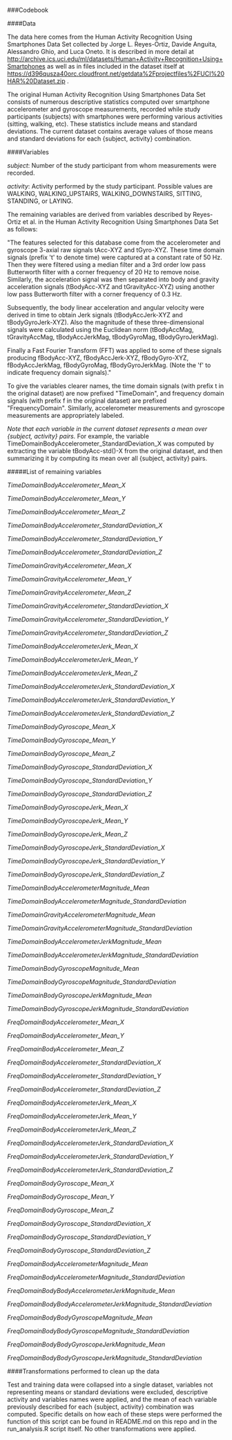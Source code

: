 ###Codebook

####Data

The data here comes from the Human Activity Recognition Using Smartphones Data Set collected by Jorge L. Reyes-Ortiz, Davide Anguita, Alessandro Ghio, and Luca Oneto. It is described in more detail at http://archive.ics.uci.edu/ml/datasets/Human+Activity+Recognition+Using+Smartphones as well as in files included in the dataset itself at https://d396qusza40orc.cloudfront.net/getdata%2Fprojectfiles%2FUCI%20HAR%20Dataset.zip . 

The original Human Activity Recognition Using Smartphones Data Set consists of numerous descriptive statistics computed over smartphone accelerometer and gyroscope measurements, recorded while study participants (subjects) with smartphones were performing various activities (sitting, walking, etc). These statistics include means and standard deviations. The current dataset contains average values of those means and standard deviations for each {subject, activity} combination.

####Variables

*subject*: Number of the study participant from whom measurements were recorded.

*activity*: Activity performed by the study participant. Possible values are WALKING, WALKING_UPSTAIRS, WALKING_DOWNSTAIRS, SITTING, STANDING, or LAYING.

The remaining variables are derived from variables described by Reyes-Ortiz et al. in the Human Activity Recognition Using Smartphones Data Set as follows:

"The features selected for this database come from the accelerometer and gyroscope 3-axial raw signals tAcc-XYZ and tGyro-XYZ. These time domain signals (prefix 't' to denote time) were captured at a constant rate of 50 Hz. Then they were filtered using a median filter and a 3rd order low pass Butterworth filter with a corner frequency of 20 Hz to remove noise. Similarly, the acceleration signal was then separated into body and gravity acceleration signals (tBodyAcc-XYZ and tGravityAcc-XYZ) using another low pass Butterworth filter with a corner frequency of 0.3 Hz. 

Subsequently, the body linear acceleration and angular velocity were derived in time to obtain Jerk signals (tBodyAccJerk-XYZ and tBodyGyroJerk-XYZ). Also the magnitude of these three-dimensional signals were calculated using the Euclidean norm (tBodyAccMag, tGravityAccMag, tBodyAccJerkMag, tBodyGyroMag, tBodyGyroJerkMag). 

Finally a Fast Fourier Transform (FFT) was applied to some of these signals producing fBodyAcc-XYZ, fBodyAccJerk-XYZ, fBodyGyro-XYZ, fBodyAccJerkMag, fBodyGyroMag, fBodyGyroJerkMag. (Note the 'f' to indicate frequency domain signals)."

To give the variables clearer names, the time domain signals (with prefix t in the original dataset) are now prefixed "TimeDomain", and frequency domain signals (with prefix f in the original dataset) are prefixed "FrequencyDomain". Similarly, accelerometer measurements and gyroscope measurements are appropriately labeled.

*Note that each variable in the current dataset represents a mean over {subject, activity} pairs.* For example, the variable TimeDomainBodyAccelerometer_StandardDeviation_X was computed by extracting the variable tBodyAcc-std()-X from the original dataset, and then summarizing it by computing its mean over all {subject, activity} pairs.

#####List of remaining variables

*TimeDomainBodyAccelerometer_Mean_X*

*TimeDomainBodyAccelerometer_Mean_Y*

*TimeDomainBodyAccelerometer_Mean_Z*

*TimeDomainBodyAccelerometer_StandardDeviation_X*

*TimeDomainBodyAccelerometer_StandardDeviation_Y*

*TimeDomainBodyAccelerometer_StandardDeviation_Z*

*TimeDomainGravityAccelerometer_Mean_X*

*TimeDomainGravityAccelerometer_Mean_Y*

*TimeDomainGravityAccelerometer_Mean_Z*

*TimeDomainGravityAccelerometer_StandardDeviation_X*

*TimeDomainGravityAccelerometer_StandardDeviation_Y*

*TimeDomainGravityAccelerometer_StandardDeviation_Z*

*TimeDomainBodyAccelerometerJerk_Mean_X*

*TimeDomainBodyAccelerometerJerk_Mean_Y*

*TimeDomainBodyAccelerometerJerk_Mean_Z*

*TimeDomainBodyAccelerometerJerk_StandardDeviation_X*

*TimeDomainBodyAccelerometerJerk_StandardDeviation_Y*

*TimeDomainBodyAccelerometerJerk_StandardDeviation_Z*

*TimeDomainBodyGyroscope_Mean_X*

*TimeDomainBodyGyroscope_Mean_Y*

*TimeDomainBodyGyroscope_Mean_Z*

*TimeDomainBodyGyroscope_StandardDeviation_X*

*TimeDomainBodyGyroscope_StandardDeviation_Y*

*TimeDomainBodyGyroscope_StandardDeviation_Z*

*TimeDomainBodyGyroscopeJerk_Mean_X*

*TimeDomainBodyGyroscopeJerk_Mean_Y*

*TimeDomainBodyGyroscopeJerk_Mean_Z*

*TimeDomainBodyGyroscopeJerk_StandardDeviation_X*

*TimeDomainBodyGyroscopeJerk_StandardDeviation_Y*

*TimeDomainBodyGyroscopeJerk_StandardDeviation_Z*

*TimeDomainBodyAccelerometerMagnitude_Mean*

*TimeDomainBodyAccelerometerMagnitude_StandardDeviation*

*TimeDomainGravityAccelerometerMagnitude_Mean*

*TimeDomainGravityAccelerometerMagnitude_StandardDeviation*

*TimeDomainBodyAccelerometerJerkMagnitude_Mean*

*TimeDomainBodyAccelerometerJerkMagnitude_StandardDeviation*

*TimeDomainBodyGyroscopeMagnitude_Mean*

*TimeDomainBodyGyroscopeMagnitude_StandardDeviation*

*TimeDomainBodyGyroscopeJerkMagnitude_Mean*

*TimeDomainBodyGyroscopeJerkMagnitude_StandardDeviation*

*FreqDomainBodyAccelerometer_Mean_X*

*FreqDomainBodyAccelerometer_Mean_Y*

*FreqDomainBodyAccelerometer_Mean_Z*

*FreqDomainBodyAccelerometer_StandardDeviation_X*

*FreqDomainBodyAccelerometer_StandardDeviation_Y*

*FreqDomainBodyAccelerometer_StandardDeviation_Z*

*FreqDomainBodyAccelerometerJerk_Mean_X*

*FreqDomainBodyAccelerometerJerk_Mean_Y*

*FreqDomainBodyAccelerometerJerk_Mean_Z*

*FreqDomainBodyAccelerometerJerk_StandardDeviation_X*

*FreqDomainBodyAccelerometerJerk_StandardDeviation_Y*

*FreqDomainBodyAccelerometerJerk_StandardDeviation_Z*

*FreqDomainBodyGyroscope_Mean_X*

*FreqDomainBodyGyroscope_Mean_Y*

*FreqDomainBodyGyroscope_Mean_Z*

*FreqDomainBodyGyroscope_StandardDeviation_X*

*FreqDomainBodyGyroscope_StandardDeviation_Y*

*FreqDomainBodyGyroscope_StandardDeviation_Z*

*FreqDomainBodyAccelerometerMagnitude_Mean*

*FreqDomainBodyAccelerometerMagnitude_StandardDeviation*

*FreqDomainBodyBodyAccelerometerJerkMagnitude_Mean*

*FreqDomainBodyBodyAccelerometerJerkMagnitude_StandardDeviation*

*FreqDomainBodyBodyGyroscopeMagnitude_Mean*

*FreqDomainBodyBodyGyroscopeMagnitude_StandardDeviation*

*FreqDomainBodyBodyGyroscopeJerkMagnitude_Mean*

*FreqDomainBodyBodyGyroscopeJerkMagnitude_StandardDeviation*


####Transformations performed to clean up the data

Test and training data were collapsed into a single dataset, variables not representing means or standard deviations were excluded, descriptive activity and variables names were applied, and the mean of each variable previously described for each {subject, activity} combination was computed. Specific details on how each of these steps were performed the function of this script can be found in README.md on this repo and in the run_analysis.R script itself. No other transformations were applied.